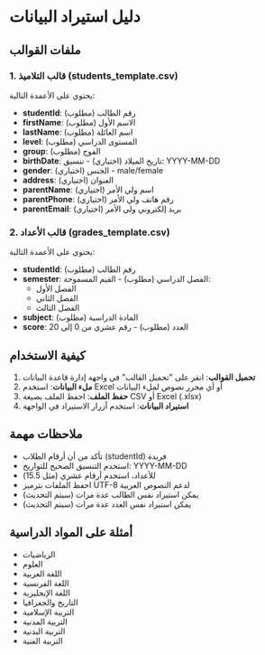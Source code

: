 # دليل استيراد البيانات

## ملفات القوالب

### 1. قالب التلاميذ (students_template.csv)
يحتوي على الأعمدة التالية:
- **studentId**: رقم الطالب (مطلوب)
- **firstName**: الاسم الأول (مطلوب)
- **lastName**: اسم العائلة (مطلوب)
- **level**: المستوى الدراسي (مطلوب)
- **group**: الفوج (مطلوب)
- **birthDate**: تاريخ الميلاد (اختياري) - تنسيق: YYYY-MM-DD
- **gender**: الجنس (اختياري) - male/female
- **address**: العنوان (اختياري)
- **parentName**: اسم ولي الأمر (اختياري)
- **parentPhone**: رقم هاتف ولي الأمر (اختياري)
- **parentEmail**: بريد إلكتروني ولي الأمر (اختياري)

### 2. قالب الأعداد (grades_template.csv)
يحتوي على الأعمدة التالية:
- **studentId**: رقم الطالب (مطلوب)
- **semester**: الفصل الدراسي (مطلوب) - القيم المسموحة:
  - الفصل الأول
  - الفصل الثاني
  - الفصل الثالث
- **subject**: المادة الدراسية (مطلوب)
- **score**: العدد (مطلوب) - رقم عشري من 0 إلى 20

## كيفية الاستخدام

1. **تحميل القوالب**: انقر على "تحميل القالب" في واجهة إدارة قاعدة البيانات
2. **ملء البيانات**: استخدم Excel أو أي محرر نصوص لملء البيانات
3. **حفظ الملف**: احفظ الملف بصيغة CSV أو Excel (.xlsx)
4. **استيراد البيانات**: استخدم أزرار الاستيراد في الواجهة

## ملاحظات مهمة

- تأكد من أن أرقام الطلاب (studentId) فريدة
- استخدم التنسيق الصحيح للتواريخ: YYYY-MM-DD
- للأعداد، استخدم أرقام عشري (مثل 15.5)
- احفظ الملفات بترميز UTF-8 لدعم النصوص العربية
- يمكن استيراد نفس الطالب عدة مرات (سيتم التحديث)
- يمكن استيراد نفس العدد عدة مرات (سيتم التحديث)

## أمثلة على المواد الدراسية

- الرياضيات
- العلوم
- اللغة العربية
- اللغة الفرنسية
- اللغة الإنجليزية
- التاريخ والجغرافيا
- التربية الإسلامية
- التربية المدنية
- التربية البدنية
- التربية الفنية 